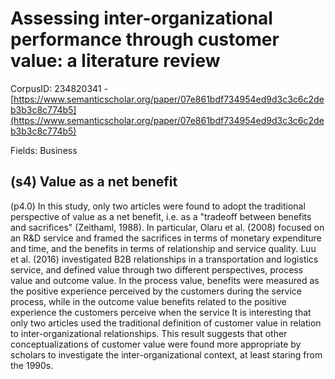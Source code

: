 # Assessing inter-organizational performance through customer value: a literature review

CorpusID: 234820341 - [https://www.semanticscholar.org/paper/07e861bdf734954ed9d3c3c6c2deb3b3c8c774b5](https://www.semanticscholar.org/paper/07e861bdf734954ed9d3c3c6c2deb3b3c8c774b5)

Fields: Business

## (s4) Value as a net benefit
(p4.0) In this study, only two articles were found to adopt the traditional perspective of value as a net benefit, i.e. as a "tradeoff between benefits and sacrifices" (Zeithaml, 1988). In particular, Olaru et al. (2008) focused on an R&D service and framed the sacrifices in terms of monetary expenditure and time, and the benefits in terms of relationship and service quality. Luu et al. (2016) investigated B2B relationships in a transportation and logistics service, and defined value through two different perspectives, process value and outcome value. In the process value, benefits were measured as the positive experience perceived by the customers during the service process, while in the outcome value benefits related to the positive experience the customers perceive when the service It is interesting that only two articles used the traditional definition of customer value in relation to inter-organizational relationships. This result suggests that other conceptualizations of customer value were found more appropriate by scholars to investigate the inter-organizational context, at least staring from the 1990s.
